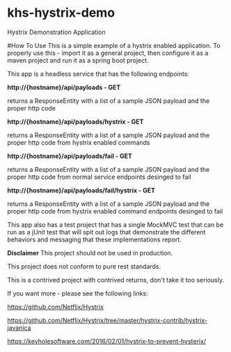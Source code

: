 # khs-hystrix-demo
Hystrix Demonstration Application

#How To Use
This is a simple example of a hystrix enabled application. To properly use this - import it as a general project, then configure it as a maven project and run it as a spring boot project.

This app is a headless service that has the following endpoints:

**http://{hostname}/api/payloads - GET**

returns a ResponseEntity with a list of a sample JSON payload and the proper http code

**http://{hostname}/api/payloads/hystrix - GET**

returns a ResponseEntity with a list of a sample JSON payload and the proper http code from hystrix enabled commands

**http://{hostname}/api/payloads/fail - GET**

returns a ResponseEntity with a list of a sample JSON payload and the proper http code from normal service endpoints desinged to fail

**http://{hostname}/api/payloads/fail/hystrix - GET**

returns a ResponseEntity with a list of a sample JSON payload and the proper http code from hystrix enabled command endpoints desinged to fail

This app also has a test project that has a single MockMVC test that can be run as a jUnit test that will spit out logs that demonstrate the different behaviors and messaging that these implementations report.

**Disclaimer**
This project should not be used in production.

This project does not conform to pure rest standards.

This is a contrived project with contrived returns, don't take it too seriously.

If you want more - please see the following links:

https://github.com/Netflix/Hystrix

https://github.com/Netflix/Hystrix/tree/master/hystrix-contrib/hystrix-javanica

https://keyholesoftware.com/2016/02/01/hystrix-to-prevent-hysterix/ 

